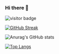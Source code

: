 ### Hi there 👋

<!--
**LuuNgocLan/LuuNgocLan** is a ✨ _special_ ✨ repository because its `README.md` (this file) appears on your GitHub profile.

Here are some ideas to get you started:

- 🔭 I’m currently working on ...
- 🌱 I’m currently learning ...
- 👯 I’m looking to collaborate on ...
- 🤔 I’m looking for help with ...
- 💬 Ask me about ...
- 📫 How to reach me: ...
- 😄 Pronouns: ...
- ⚡ Fun fact: ...
-->

![visitor badge](https://visitor-badge.glitch.me/badge?page_id=.visitor-badge&left_color=red&right_color=green&left_text=HelloVisitors)

[![GitHub Streak](https://github-readme-streak-stats.herokuapp.com/?user=LuuNgocLan&theme=dark)](https://git.io/streak-stats)

![Anurag's GitHub stats](https://github-readme-stats.vercel.app/api?username=LuuNgocLan&show_icons=true&theme=radical)

[![Top Langs](https://github-readme-stats.vercel.app/api/top-langs/?username=LuuNgocLan&layout=compact)](https://github.com/LuuNgocLan/github-readme-stats)
